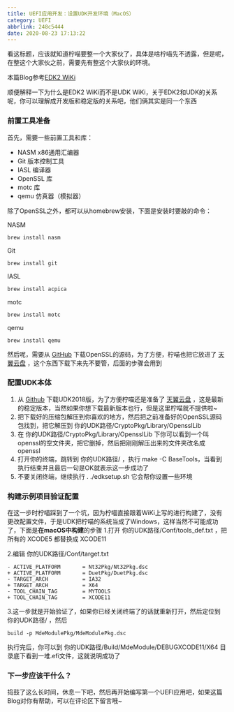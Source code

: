 ```yaml
---
title: UEFI应用开发：设置UDK开发环境（MacOS）
category: UEFI
abbrlink: 248c5444
date: 2020-08-23 17:13:22
---
```

看这标题，应该就知道柠喵要整一个大家伙了，具体是啥柠喵先不透露，但是呢，在整这个大家伙之前，需要先有整这个大家伙的环境。
<!--more-->
本篇Blog参考[EDK2 WiKi](https://github.com/tianocore/tianocore.github.io/wiki/Getting-Started-with-EDK-II)

顺便解释一下为什么是EDK2 WiKi而不是UDK WiKi，关于EDK2和UDK的关系呢，你可以理解成开发版和稳定版的关系吧，他们俩其实是同一个东西

### 前置工具准备
首先，需要一些前置工具和库：
- NASM x86通用汇编器
- Git 版本控制工具
- IASL 编译器
- OpenSSL 库
- motc 库
- qemu 仿真器（模拟器）

除了OpenSSL之外，都可以从homebrew安装，下面是安装时要敲的命令：

NASM
```shell
brew install nasm
```
Git
```shell
brew install git
```
IASL
```shell
brew install acpica
```
motc
```shell
brew install motc
```
qemu
```shell
brew install qemu
```

然后呢，需要从 [GitHub](https://github.com/openssl/openssl/archive/OpenSSL_1_1_0g.zip) 下载OpenSSL的源码，为了方便，柠喵也把它放进了 [天翼云盘](https://cloud.189.cn/t/auim6rMFzeeq) ，这个东西下载下来先不要管，后面的步骤会用到

### 配置UDK本体
1. 从 [Github](https://github.com/tianocore/edk2/archive/vUDK2018.zip) 下载UDK2018版，为了方便柠喵还是准备了 [天翼云盘](https://cloud.189.cn/t/7ZVV3eZzMb2m) ，这是最新的稳定版本，当然如果你想下载最新版本也行，但是这里柠喵就不提供啦~
2. 把下载好的压缩包解压到你喜欢的地方，然后把之前准备好的OpenSSL源码包找到，把它解压到 你的UDK路径/CryptoPkg/Library/OpensslLib
3. 在 你的UDK路径/CryptoPkg/Library/OpensslLib 下你可以看到一个叫openssl的空文件夹，把它删掉，然后把刚刚解压出来的文件夹改名成openssl
4. 打开你的终端，跳转到 你的UDK路径/ ，执行 make -C BaseTools，当看到执行结束并且最后一句是OK就表示这一步成功了
5. 不要关闭终端，继续执行 . ./edksetup.sh 它会帮你设置一些环境

### 构建示例项目验证配置
在这一步时柠喵踩到了一个坑，因为柠喵直接跟着WiKi上写的进行构建了，没有更改配置文件，于是UDK把柠喵的系统当成了Windows，这样当然不可能成功了，下面是**在macOS中构建**的步骤
1.打开 你的UDK路径/Conf/tools_def.txt ，把所有的 XCODE5 都替换成 XCODE11

2.编辑 你的UDK路径/Conf/target.txt
```
- ACTIVE_PLATFORM       = Nt32Pkg/Nt32Pkg.dsc
+ ACTIVE_PLATFORM       = DuetPkg/DuetPkg.dsc
- TARGET_ARCH           = IA32
+ TARGET_ARCH           = X64
- TOOL_CHAIN_TAG        = MYTOOLS
+ TOOL_CHAIN_TAG        = XCODE11
```
3.这一步就是开始验证了，如果你已经关闭终端了的话就重新打开，然后定位到 你的UDK路径/ ，然后
```
build -p MdeModulePkg/MdeModulePkg.dsc
```
执行完后，你可以到 你的UDK路径/Build/MdeModule/DEBUGXCODE11/X64 目录底下看到一堆.efi文件，这就说明成功了

### 下一步应该干什么？
捣鼓了这么长时间，休息一下吧，然后再开始编写第一个UEFI应用吧，如果这篇Blog对你有帮助，可以在评论区下留言哦~